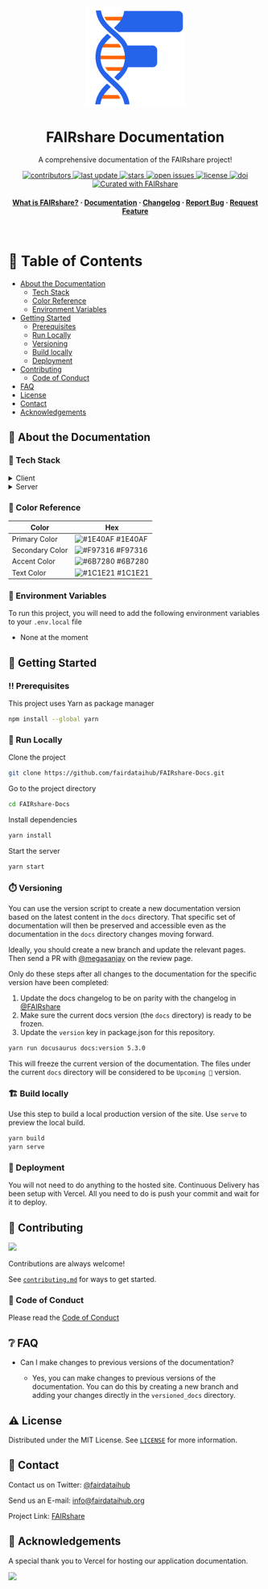 <div align="center">

  <img src="static/img/logo.svg" alt="logo" width="200" height="auto" />
  <h1>FAIRshare Documentation</h1>
  
  <p>
    A comprehensive documentation of the FAIRshare project!
  </p>

<p>
  <a href="https://github.com/fairdataihub/FAIRshare-Docs/graphs/contributors">
    <img src="https://img.shields.io/github/contributors/fairdataihub/FAIRshare-Docs.svg?style=flat-square" alt="contributors" />
  </a>
  <a href="">
    <img src="https://img.shields.io/github/last-commit/fairdataihub/FAIRshare-Docs?style=flat-square" alt="last update" />
  </a>
  <a href="https://github.com/fairdataihub/FAIRshare-Docs/stargazers">
    <img src="https://img.shields.io/github/stars/fairdataihub/FAIRshare-Docs.svg?style=flat-square" alt="stars" />
  </a>
  <a href="https://github.com/fairdataihub/FAIRshare-Docs/issues/">
    <img src="https://img.shields.io/github/issues/fairdataihub/FAIRshare-Docs.svg?style=flat-square" alt="open issues" />
  </a>
  <a href="https://github.com/fairdataihub/FAIRshare-Docs/blob/main/LICENSE">
    <img src="https://img.shields.io/github/license/fairdataihub/FAIRshare-Docs.svg?style=flat-square" alt="license" />
  </a>
  <a href="https://doi.org/10.5281/zenodo.6407284">
    <img src="https://zenodo.org/badge/DOI/10.5281/zenodo.6407284.svg" alt="doi" />
  </a>
  <a href="https://fairdataihub.org/fairshare">
    <img src="https://img.shields.io/badge/Curated%20with-FAIRshare-yellow" alt="Curated with FAIRshare" />
  </a>
</p>
   
<h4>
    <a href="https://docs.fairshareapp.io/docs/intro">What is FAIRshare?</a>
  <span> · </span>
    <a href="https://docs.fairshareapp.io/">Documentation</a>
  <span> · </span>
    <a href="https://docs.fairshareapp.io/docs/changelog">Changelog</a>
  <span> · </span>
    <a href="https://github.com/fairdataihub/FAIRshare-Docs/issues/">Report Bug</a>
  <span> · </span>
    <a href="https://fairdataihub.org/contact-us">Request Feature</a>
  </h4>
</div>

<br />

# :notebook_with_decorative_cover: Table of Contents

- [About the Documentation](#star2-about-the-documentation)
  - [Tech Stack](#space_invader-tech-stack)
  - [Color Reference](#art-color-reference)
  - [Environment Variables](#key-environment-variables)
- [Getting Started](#toolbox-getting-started)
  - [Prerequisites](#bangbang-prerequisites)
  - [Run Locally](#running-run-locally)
  - [Versioning](#stopwatch-versioning)
  - [Build locally](#building_construction-build-locally)
  - [Deployment](#triangular_flag_on_post-deployment)
- [Contributing](#wave-contributing)
  - [Code of Conduct](#scroll-code-of-conduct)
- [FAQ](#grey_question-faq)
- [License](#warning-license)
- [Contact](#handshake-contact)
- [Acknowledgements](#gem-acknowledgements)

## :star2: About the Documentation

### :space_invader: Tech Stack

<details>
  <summary>Client</summary>
  <ul>
    <li><a href="https://reactjs.org/">React.js</a></li>
    <li><a href="https://tailwindcss.com/">TailwindCSS</a></li>
  </ul>
</details>

<details>
  <summary>Server</summary>
  <ul>
    <li><a href="https://docusaurus.io/">Docusaurus</a></li>
  </ul>
</details>

### :art: Color Reference

| Color           | Hex                                                              |
| --------------- | ---------------------------------------------------------------- |
| Primary Color   | ![#1E40AF](https://via.placeholder.com/10/1E40AF?text=+) #1E40AF |
| Secondary Color | ![#F97316](https://via.placeholder.com/10/F97316?text=+) #F97316 |
| Accent Color    | ![#6B7280](https://via.placeholder.com/10/6B7280?text=+) #6B7280 |
| Text Color      | ![#1C1E21](https://via.placeholder.com/10/1C1E21?text=+) #1C1E21 |

### :key: Environment Variables

To run this project, you will need to add the following environment variables to your `.env.local` file

- None at the moment

## :toolbox: Getting Started

### :bangbang: Prerequisites

This project uses Yarn as package manager

```bash
npm install --global yarn
```

### :running: Run Locally

Clone the project

```bash
git clone https://github.com/fairdataihub/FAIRshare-Docs.git
```

Go to the project directory

```bash
cd FAIRshare-Docs
```

Install dependencies

```bash
yarn install
```

Start the server

```bash
yarn start
```

### :stopwatch: Versioning

You can use the version script to create a new documentation version based on the latest content in the `docs` directory. That specific set of documentation will then be preserved and accessible even as the documentation in the `docs` directory changes moving forward.

Ideally, you should create a new branch and update the relevant pages. Then send a PR with [@megasanjay](https://github.com/megasanjay) on the review page.

Only do these steps after all changes to the documentation for the specific version have been completed:

1. Update the docs changelog to be on parity with the changelog in [@FAIRshare](https://github.com/fairdataihub/FAIRshare/blob/main/CHANGELOG.md)
2. Make sure the current docs version (the `docs` directory) is ready to be frozen.
3. Update the `version` key in package.json for this repository.

```bash
yarn run docusaurus docs:version 5.3.0
```

This will freeze the current version of the documentation. The files under the current `docs` directory will be considered to be `Upcoming 🚧` version.

### :building_construction: Build locally

Use this step to build a local production version of the site. Use `serve` to preview the local build.

```bash
yarn build
yarn serve
```

### :triangular_flag_on_post: Deployment

You will not need to do anything to the hosted site. Continuous Delivery has been setup with Vercel. All you need to do is push your commit and wait for it to deploy.

## :wave: Contributing

<a href="https://github.com/fairdataihub/FAIRshare-Docs/graphs/contributors">
  <img src="https://contrib.rocks/image?repo=fairdataihub/FAIRshare-Docs" />
</a>

Contributions are always welcome!

See [`contributing.md`](https://github.com/fairdataihub/FAIRshare-Docs/blob/main/CONTRIBUTING.md) for ways to get started.

### :scroll: Code of Conduct

Please read the [Code of Conduct](https://github.com/fairdataihub/FAIRshare-Docs/blob/master/CODE_OF_CONDUCT.md)

## :grey_question: FAQ

- Can I make changes to previous versions of the documentation?

  - Yes, you can make changes to previous versions of the documentation. You can do this by creating a new branch and adding your changes directly in the `versioned_docs` directory.

## :warning: License

Distributed under the MIT License. See [`LICENSE`](https://github.com/fairdataihub/FAIRshare-Docs/blob/main/LICENSE) for more information.

## :handshake: Contact

Contact us on Twitter: [@fairdataihub](https://twitter.com/fairdataihub)

Send us an E-mail: info@fairdataihub.org

Project Link: [FAIRshare](https://github.com/fairdataihub/FAIRshare)

## :gem: Acknowledgements

A special thank you to Vercel for hosting our application documentation.

<a href="https://vercel.com/?utm_source=fairdataihub&utm_campaign=oss" target="_blank">
  <img src="https://www.datocms-assets.com/31049/1618983297-powered-by-vercel.svg"  width="auto"/>
</a>
